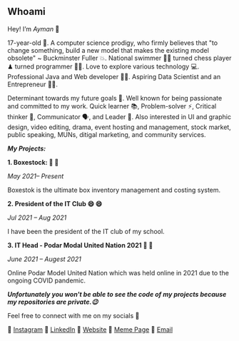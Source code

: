 ## Whoami 
<!--
**Galaxylord-AIM/Galaxylord-AIM** is a ✨ _special_ ✨ repository because its `README.md` (this file) appears on your GitHub profile.

Here are some ideas to get you started:

- 🔭 I’m currently working on ...
- 🌱 I’m currently learning ...
- 👯 I’m looking to collaborate on ...
- 🤔 I’m looking for help with ...
- 💬 Ask me about ...
- 📫 How to reach me: ...
- 😄 Pronouns: ...
- ⚡ Fun fact: ...
-->
Hey! I’m _Ayman_ 👋

17-year-old 👦. A computer science prodigy, who firmly believes that "to change something, build a new model that makes the existing model obsolete" ~ Buckminster Fuller 💥. National swimmer 🏊‍♂️ turned chess player ♟ turned programmer 👨‍💻. Love to explore various technology 💻. Professional Java and Web developer 👨‍💻. Aspiring Data Scientist and an Entrepreneur 👨‍🔬.

Determinant towards my future goals 💯. Well known for being passionate and committed to my work. Quick learner 📚, Problem-solver ⚡, Critical thinker 🤔, Communicator 🗣, and Leader 💪. Also interested in UI and graphic design, video editing, drama, event hosting and management, stock market, public speaking, MUNs, ditigal marketing, and community services.


_**My Projects:**_

**1. Boxestock: 🙏 🙏**

_May 2021– Present_

Boxestok is the ultimate box inventory management and costing system.


**2. President of the IT Club 😄 😄**

_Jul 2021 – Aug 2021_

I have been the president of the IT club of my school.


**3. IT Head - Podar Modal United Nation 2021 🤘 🤘**

_June 2021 – Augest 2021_

Online Podar Model United Nation which was held online in 2021 due to the ongoing COVID pandemic.


_**Unfortunately you won't be able to see the code of my projects because my repositories are private.😉**_


Feel free to connect with me on my socials 🤝

🌟 [Instagram](https://instagram.com/momin.ayman)
🌟 [LinkedIn](https://www.linkedin.com/in/aymanmomin)
🌟 [Website](http://aymanimomin.com)
🌟 [Meme Page](https://www.instagram.com/programmerinjokes/) 
🌟 [Email](mailto:aymanimomin@gmail.com)
